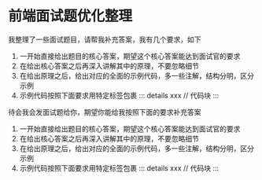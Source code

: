 # 前端面试题优化整理

我整理了一些面试题目，请帮我补充答案，我有几个要求，如下

1. 一开始直接给出题目的核心答案，期望这个核心答案能达到面试官的要求
2. 在给出核心答案之后再深入讲解其中的原理，不要忽略细节
3. 在给出原理之后，给出对应的全面的示例代码，多一些注解，结构分明，区分示例
4. 示例代码按照下面要求用特定标签包裹
::: details xxx
// 代码块
:::

待会我会发面试题给你，期望你能给我按照下面的要求补充答案

1. 一开始直接给出题目的核心答案，期望这个核心答案能达到面试官的要求
2. 在给出核心答案之后再深入讲解其中的原理，不要忽略细节
3. 在给出原理之后，给出对应的全面的示例代码，多一些注解，结构分明，区分示例
4. 示例代码按照下面要求用特定标签包裹
::: details xxx
// 代码块
:::
